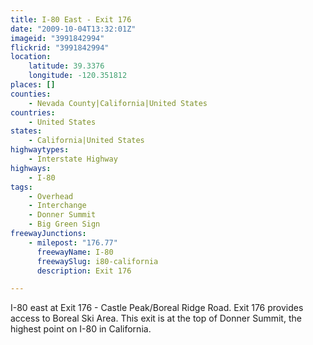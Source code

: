 ```yaml
---
title: I-80 East - Exit 176
date: "2009-10-04T13:32:01Z"
imageid: "3991842994"
flickrid: "3991842994"
location:
    latitude: 39.3376
    longitude: -120.351812
places: []
counties:
    - Nevada County|California|United States
countries:
    - United States
states:
    - California|United States
highwaytypes:
    - Interstate Highway
highways:
    - I-80
tags:
    - Overhead
    - Interchange
    - Donner Summit
    - Big Green Sign
freewayJunctions:
    - milepost: "176.77"
      freewayName: I-80
      freewaySlug: i80-california
      description: Exit 176

---
```

I-80 east at Exit 176 - Castle Peak/Boreal Ridge Road. Exit 176 provides access to Boreal Ski Area. This exit is at the top of Donner Summit, the highest point on I-80 in California.